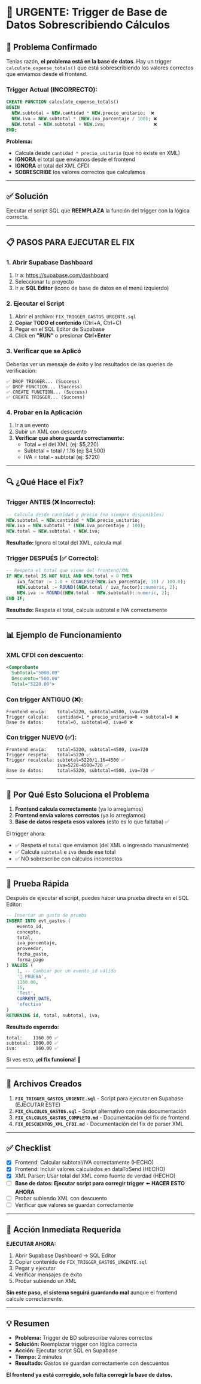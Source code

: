 # 🚨 URGENTE: Trigger de Base de Datos Sobrescribiendo Cálculos

## 🐛 Problema Confirmado

Tenías razón, **el problema está en la base de datos**. Hay un trigger `calculate_expense_totals()` que está sobrescribiendo los valores correctos que enviamos desde el frontend.

### Trigger Actual (INCORRECTO):

```sql
CREATE FUNCTION calculate_expense_totals()
BEGIN
  NEW.subtotal = NEW.cantidad * NEW.precio_unitario;  ❌
  NEW.iva = NEW.subtotal * (NEW.iva_porcentaje / 100); ❌
  NEW.total = NEW.subtotal + NEW.iva;                  ❌
END;
```

**Problema:**
- Calcula desde `cantidad * precio_unitario` (que no existe en XML)
- **IGNORA** el total que enviamos desde el frontend
- **IGNORA** el total del XML CFDI
- **SOBRESCRIBE** los valores correctos que calculamos

---

## ✅ Solución

Ejecutar el script SQL que **REEMPLAZA** la función del trigger con la lógica correcta.

---

## 📋 PASOS PARA EJECUTAR EL FIX

### 1. Abrir Supabase Dashboard

1. Ir a: https://supabase.com/dashboard
2. Seleccionar tu proyecto
3. Ir a: **SQL Editor** (icono de base de datos en el menú izquierdo)

### 2. Ejecutar el Script

1. Abrir el archivo: `FIX_TRIGGER_GASTOS_URGENTE.sql`
2. **Copiar TODO el contenido** (Ctrl+A, Ctrl+C)
3. Pegar en el SQL Editor de Supabase
4. Click en **"RUN"** o presionar **Ctrl+Enter**

### 3. Verificar que se Aplicó

Deberías ver un mensaje de éxito y los resultados de las queries de verificación:

```
✅ DROP TRIGGER... (Success)
✅ DROP FUNCTION... (Success)
✅ CREATE FUNCTION... (Success)
✅ CREATE TRIGGER... (Success)
```

### 4. Probar en la Aplicación

1. Ir a un evento
2. Subir un XML con descuento
3. **Verificar que ahora guarda correctamente:**
   - Total = el del XML (ej: $5,220)
   - Subtotal = total / 1.16 (ej: $4,500)
   - IVA = total - subtotal (ej: $720)

---

## 🔍 ¿Qué Hace el Fix?

### Trigger ANTES (❌ Incorrecto):

```sql
-- Calcula desde cantidad y precio (no siempre disponibles)
NEW.subtotal = NEW.cantidad * NEW.precio_unitario;
NEW.iva = NEW.subtotal * (NEW.iva_porcentaje / 100);
NEW.total = NEW.subtotal + NEW.iva;
```

**Resultado:** Ignora el total del XML, calcula mal

### Trigger DESPUÉS (✅ Correcto):

```sql
-- Respeta el total que viene del frontend/XML
IF NEW.total IS NOT NULL AND NEW.total > 0 THEN
    iva_factor := 1.0 + (COALESCE(NEW.iva_porcentaje, 16) / 100.0);
    NEW.subtotal := ROUND((NEW.total / iva_factor)::numeric, 2);
    NEW.iva := ROUND((NEW.total - NEW.subtotal)::numeric, 2);
END IF;
```

**Resultado:** Respeta el total, calcula subtotal e IVA correctamente

---

## 📊 Ejemplo de Funcionamiento

### XML CFDI con descuento:

```xml
<Comprobante 
  SubTotal="5000.00"
  Descuento="500.00"
  Total="5220.00">
```

### Con trigger ANTIGUO (❌):

```
Frontend envía:    total=5220, subtotal=4500, iva=720
Trigger calcula:   cantidad=1 * precio_unitario=0 = subtotal=0 ❌
Base de datos:     total=0, subtotal=0, iva=0 ❌
```

### Con trigger NUEVO (✅):

```
Frontend envía:    total=5220, subtotal=4500, iva=720
Trigger respeta:   total=5220 ✅
Trigger recalcula: subtotal=5220/1.16=4500 ✅
                   iva=5220-4500=720 ✅
Base de datos:     total=5220, subtotal=4500, iva=720 ✅
```

---

## 🎯 Por Qué Esto Soluciona el Problema

1. **Frontend calcula correctamente** (ya lo arreglamos)
2. **Frontend envía valores correctos** (ya lo arreglamos)
3. **Base de datos respeta esos valores** (esto es lo que faltaba) ✅

El trigger ahora:
- ✅ Respeta el `total` que enviamos (del XML o ingresado manualmente)
- ✅ Calcula `subtotal` e `iva` desde ese total
- ✅ NO sobrescribe con cálculos incorrectos

---

## 🧪 Prueba Rápida

Después de ejecutar el script, puedes hacer una prueba directa en el SQL Editor:

```sql
-- Insertar un gasto de prueba
INSERT INTO evt_gastos (
    evento_id,
    concepto,
    total,
    iva_porcentaje,
    proveedor,
    fecha_gasto,
    forma_pago
) VALUES (
    1, -- Cambiar por un evento_id válido
    '🧪 PRUEBA',
    1160.00,
    16,
    'Test',
    CURRENT_DATE,
    'efectivo'
)
RETURNING id, total, subtotal, iva;
```

**Resultado esperado:**
```
total:    1160.00 ✅
subtotal: 1000.00 ✅
iva:       160.00 ✅
```

Si ves esto, **¡el fix funciona!** 🎉

---

## 📝 Archivos Creados

1. **`FIX_TRIGGER_GASTOS_URGENTE.sql`** - Script para ejecutar en Supabase (EJECUTAR ESTE)
2. **`FIX_CALCULOS_GASTOS.sql`** - Script alternativo con más documentación
3. **`FIX_CALCULOS_GASTOS_COMPLETO.md`** - Documentación del fix de frontend
4. **`FIX_DESCUENTOS_XML_CFDI.md`** - Documentación del fix de parser XML

---

## ✅ Checklist

- [x] Frontend: Calcular subtotal/IVA correctamente (HECHO)
- [x] Frontend: Incluir valores calculados en dataToSend (HECHO)
- [x] XML Parser: Usar total del XML como fuente de verdad (HECHO)
- [ ] **Base de datos: Ejecutar script para corregir trigger** ⬅️ **HACER ESTO AHORA**
- [ ] Probar subiendo XML con descuento
- [ ] Verificar que valores se guardan correctamente

---

## 🚀 Acción Inmediata Requerida

**EJECUTAR AHORA:**

1. Abrir Supabase Dashboard → SQL Editor
2. Copiar contenido de `FIX_TRIGGER_GASTOS_URGENTE.sql`
3. Pegar y ejecutar
4. Verificar mensajes de éxito
5. Probar subiendo un XML

**Sin este paso, el sistema seguirá guardando mal** aunque el frontend calcule correctamente.

---

## 💡 Resumen

- **Problema:** Trigger de BD sobrescribe valores correctos
- **Solución:** Reemplazar trigger con lógica correcta
- **Acción:** Ejecutar script SQL en Supabase
- **Tiempo:** 2 minutos
- **Resultado:** Gastos se guardan correctamente con descuentos

**El frontend ya está corregido, solo falta corregir la base de datos.**
